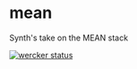mean
====

Synth's take on the MEAN stack

[![wercker status](https://app.wercker.com/status/885a3fd3359d04ceb14c00243ff68b19/m "wercker status")](https://app.wercker.com/project/bykey/885a3fd3359d04ceb14c00243ff68b19)
